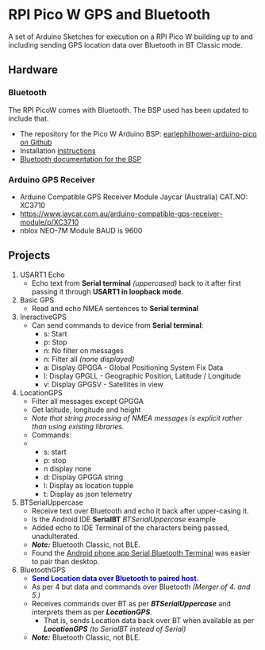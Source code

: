 # RPI Pico W GPS and Bluetooth

A set of Arduino Sketches for execution on a RPI Pico W  building up to and including sending GPS location data over Bluetooth in BT Classic mode.

## Hardware

### Bluetooth
The RPI PicoW comes with Bluetooth. The BSP used has been updated to include that.
- The repository for the Pico W Arduino BSP: [earlephilhower-arduino-pico on Github](https://github.com/earlephilhower/arduino-pico)
- Installation [instructions](https://davidjones.sportronics.com.au/ardpico/RPI-Pico-Arduino-AzSDK-PicoWSetup-pic-ard.html#how-to-install-arduino-bsp-onto-a-rpi-pico)
- [Bluetooth documentation for the BSP](https://arduino-pico.readthedocs.io/en/latest/bluetooth.html)

### Arduino GPS Receiver
  - Arduino Compatible GPS Receiver Module Jaycar (Australia) CAT.NO:  XC3710
  - https://www.jaycar.com.au/arduino-compatible-gps-receiver-module/p/XC3710
  - nblox NEO-7M Module  BAUD is 9600

## Projects

1.  USART1 Echo
    - Echo text from **Serial terminal** _(uppercased)_ back to it after first passing it through **USART1 in loopback mode**.
2.  Basic GPS
    - Read and echo NMEA sentences to **Serial terminal**
3.  IneractiveGPS
    - Can send commands to device from **Serial terminal**:
      - s: Start
      - p: Stop
      - n: No filter on messages
      - n: Filter all _(none displayed)_
      - a: Display GPGGA - Global Positioning System Fix Data
      - l: Display GPGLL - Geographic Position, Latitude / Longitude
      - v: Display GPGSV - Satellites in view
4.  LocationGPS
    - Filter all messages except GPGGA
    - Get latitude, longitude and height
    - _Note that string processing of NMEA messages is explicit rather than using existing libraries._
    - Commands:
    - - s: start
      - p: stop
      - n display none
      - d: Display GPGGA string
      - l: Display as location tupple
      - t: Display as json telemetry
5. BTSerialUppercase
    - Receive text over Bluetooth and echo it back after upper-casing it.
    - Is the Android IDE **SerialBT** _BTSerialUppercase_ example  
    - Added echo to IDE Terminal of the characters being passed, unadulterated.
    - **_Note:_** Bluetooth Classic, not BLE.
    - Found the [Android phone app Serial Bluetooth Terminal](https://play.google.com/store/apps/details?id=de.kai_morich.serial_bluetooth_terminal) was easier to pair than desktop.
6. BluetoothGPS
    - **<font color="blue"><bold>**Send Location data over Bluetooth to paired host.**</bold></font>**
    - As per 4 but data and commands over Bluetooth _(Merger of 4. and 5.)_
    - Receives commands over BT as per **_BTSerialUppercase_** and interprets them as per **_LocationGPS_**.
      - That is, sends Location data back over BT when available as per **_LocationGPS_** _(to SerialBT instead of Serial)_ 
    - **_Note:_** Bluetooth Classic, not BLE.
  



